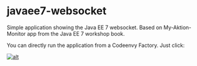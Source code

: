 javaee7-websocket
=================

Simple application showing the Java EE 7 websocket. Based on My-Aktion-Monitor app from the Java EE 7 workshop book.

You can directly run the application from a Codeenvy Factory. Just click:

[![alt](https://codenvy.com/factory/resources/factory-white.png)](https://codenvy.com/factory?id=gizn1zhygv3u6k7i)
